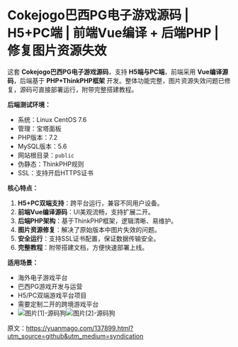 # Cokejogo巴西PG电子游戏源码 | H5+PC端 | 前端Vue编译 + 后端PHP | 修复图片资源失效

这套 **Cokejogo巴西PG电子游戏源码**，支持 **H5端与PC端**，前端采用 **Vue编译源码**，后端基于 **PHP+ThinkPHP框架** 开发。整体功能完整，图片资源失效问题已修复，源码可直接部署运行，附带完整搭建教程。

**后端测试环境：**

* 系统：Linux CentOS 7.6
* 管理：宝塔面板
* PHP版本：7.2
* MySQL版本：5.6
* 网站根目录：`public`
* 伪静态：ThinkPHP规则
* SSL：支持开启HTTPS证书

**核心特点：**

1. **H5+PC双端支持**：跨平台运行，兼容不同用户设备。
2. **前端Vue编译源码**：UI美观流畅，支持扩展二开。
3. **后端PHP架构**：基于ThinkPHP框架，逻辑清晰、易维护。
4. **图片资源修复**：解决了原始版本中图片失效的问题。
5. **安全运行**：支持SSL证书配置，保证数据传输安全。
6. **完整教程**：附带搭建文档，方便快速部署上线。

**适用场景：**

* 海外电子游戏平台
* 巴西PG游戏开发与运营
* H5/PC双端游戏平台项目
* 需要定制二开的跨境游戏平台
* ![图片[1]-源码狗](https://pub-7eb420edbb5641e0a4d6027c727f4217.r2.dev/wp-content/uploads/2025/09/1712595873-c93f89b6a116833-974x1024.jpg)![图片[2]-源码狗](https://pub-7eb420edbb5641e0a4d6027c727f4217.r2.dev/wp-content/uploads/2025/09/1712595875-09fc27a6441c278-971x1024.jpg)

原文：https://yuanmago.com/137899.html?utm_source=github&utm_medium=syndication
